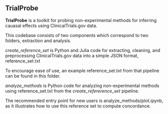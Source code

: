 ## TrialProbe

**TrialProbe** is a toolkit for probing non-experimental methods for inferring cauasal effects using ClinicalTrials.gov data.

This codebase consists of two components which correspond to two folders, extraction and analysis.

*create_reference_set* is Python and Julia code for extracting, cleaning, and preprocessing ClinicalTrials.gov data into a simple JSON format, reference_set.txt

To encourage ease of use, an example reference_set.txt from that pipeline can be found in this folder.

*analyze_methods* is Python code for analyzing non-experimental methods using reference_set.txt from the *create_refererence_set* pipeline.

The recommended entry point for new users is analyze_methods/plot.ipynb, as it illustrates how to use this reference set to compute concordance.